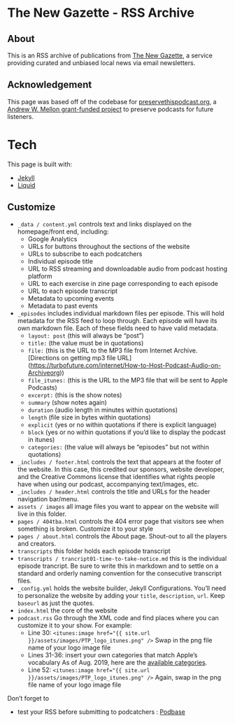 # The New Gazette - RSS Archive

## About
This is an RSS archive of publications from [The New Gazette](https://newgazette.co), a service providing curated and unbiased local news via email newsletters. 

## Acknowledgement
This page was based off of the codebase for [preservethispodcast.org](http://preservethispodcast.org/), a [Andrew W. Mellon grant-funded project](https://mellon.org/grants/grants-database/grants/new-york-metropolitan-reference-research-library-agency/1711-05080/) to preserve podcasts for future listeners.

# Tech
This page is built with:
 - [Jekyll](https://jekyllrb.com/) 
 - [Liquid](https://shopify.github.io/liquid/)

## Customize
   * `_data / content.yml` controls text and links displayed on the homepage/front end, including:
      * Google Analytics
      * URLs for buttons throughout the sections of the website
      * URLs to subscribe to each podcatchers
      * Individual episode title
      * URL to RSS streaming and downloadable audio from podcast hosting platform
      * URL to each exercise in zine page corresponding to each episode
      * URL to each episode transcript
      * Metadata to upcoming events
      * Metadata to past events
   * `_episodes` includes individual markdown files per episode. This will hold metadata for the RSS feed to loop through. Each episode will have its own markdown file. Each of these fields need to have valid metadata.
      * `layout: post` (this will always be “post”)
      * `title:` (the value must be in quotations)
      * `file:` (this is the URL to the MP3 file from Internet Archive. [Directions on getting mp3 file URL] (https://turbofuture.com/internet/How-to-Host-Podcast-Audio-on-Archiveorg))
      * `file_itunes:` (this is the URL to the MP3 file that will be sent to Apple Podcasts)
      * `excerpt:` (this is the show notes)
      * `summary` (show notes again)
      * `duration` (audio length in minutes within quotations)
      * `length` (file size in bytes within quotations)
      * `explicit` (yes or no within quotations if there is explicit language)
      * `block` (yes or no within quotations if you’d like to display the podcast in itunes)
      * `categories:` (the value will always be “episodes” but not within quotations)
   * `_includes / footer.html` controls the text that appears at the footer of the website. In this case, this credited our sponsors, website developer, and the Creative Commons license that identifies what rights people have when using our podcast, accompanying text/images, etc. 
   * `_includes / header.html` controls the title and URLs for the header navigation bar/menu.
   * `assets / images` all image files you want to appear on the website will live in this folder.
   * `pages / 404tba.html` controls the 404 error page that visitors see when something is broken. Customize it to your style 
   * `pages / about.html` controls the About page. Shout-out to all the players and creators.
   * `transcripts` this folder holds each episode transcript 
   * `transcripts / trancript01-time-to-take-notice.md` this is the individual episode trancript. Be sure to write this in markdown and to settle on a standard and orderly naming convention for the consecutive transcript files.
   * `_config.yml` holds the website builder, Jekyll Configurations. You’ll need to personalize the website by adding your `title`, `description`, `url`. Keep `baseurl` as just the quotes.
   * `index.html` the core of the website
   * `podcast.rss` Go through the XML code and find places where you can customize it to your show. For example:
      * Line 30: `<itunes:image href="{{ site.url }}/assets/images/PTP_logo_itunes.png" />` Swap in the png file name of your logo image file
      * Lines 31-36: insert your own categories that match Apple’s vocabulary As of Aug. 2019, here are the [available categories](https://9to5mac.com/2019/08/01/apple-podcasts-categories/).
      * Line 52: `<itunes:image href="{{ site.url }}/assets/images/PTP_logo_itunes.png" />` Again, swap in the png file name of your logo image file

Don’t forget to
   * test your RSS before submitting to podcatchers : [Podbase](https://podba.se/validate/)
